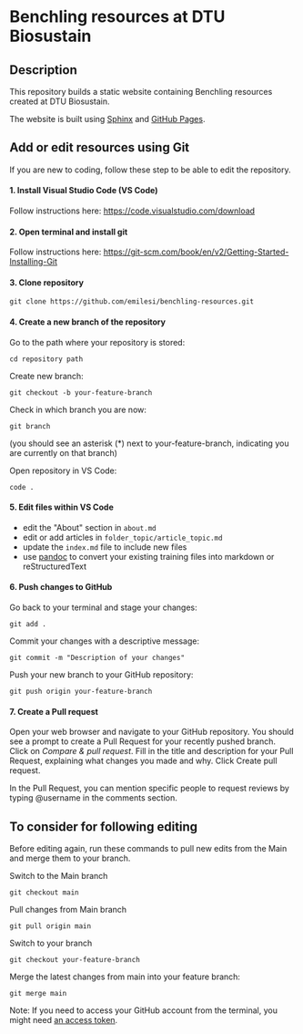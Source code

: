 # Benchling resources at DTU Biosustain

## Description

This repository builds a static website  containing Benchling resources created at DTU Biosustain.

The website is built using [Sphinx](https://www.sphinx-doc.org/en/master/usage/index.html) and [GitHub Pages](https://docs.github.com/en/pages/getting-started-with-github-pages/configuring-a-publishing-source-for-your-github-pages-site).

## Add or edit resources using Git

If you are new to coding, follow these step to be able to edit the repository.

#### 1. Install Visual Studio Code (VS Code)
Follow instructions here: https://code.visualstudio.com/download

#### 2. Open terminal and install git
Follow instructions here: https://git-scm.com/book/en/v2/Getting-Started-Installing-Git 

#### 3. Clone repository
    git clone https://github.com/emilesi/benchling-resources.git

#### 4. Create a new branch of the repository

Go to the path where your repository is stored:

    cd repository path

Create new branch:
    
    git checkout -b your-feature-branch

Check in which branch you are now:

    git branch 
(you should see an asterisk (*) next to your-feature-branch, indicating you are currently on that branch)

Open repository in VS Code:

    code .

#### 5. Edit files within VS Code

- edit the "About" section in `about.md`
- edit or add articles in `folder_topic/article_topic.md`
- update the `index.md` file to include new files
- use [pandoc](https://pandoc.org/try/) to convert your existing training files into markdown or reStructuredText

#### 6. Push changes to GitHub

Go back to your terminal and stage your changes:

    git add .

Commit your changes with a descriptive message:

    git commit -m "Description of your changes"

Push your new branch to your GitHub repository:

    git push origin your-feature-branch

#### 7. Create a Pull request

Open your web browser and navigate to your GitHub repository.
You should see a prompt to create a Pull Request for your recently pushed branch. Click on *Compare & pull request*.
Fill in the title and description for your Pull Request, explaining what changes you made and why.
Click Create pull request.

In the Pull Request, you can mention specific people to request reviews by typing @username in the comments section.

## To consider for following editing 

Before editing again, run these commands to pull new edits from the Main and merge them to your branch.

Switch to the Main branch

    git checkout main

Pull changes from Main branch

    git pull origin main

Switch to your branch

    git checkout your-feature-branch 

Merge the latest changes from main into your feature branch:

    git merge main

Note: If you need to access your GitHub account from the terminal, you might need [an access token](https://docs.github.com/en/authentication/keeping-your-account-and-data-secure/managing-your-personal-access-tokens).
